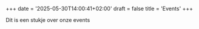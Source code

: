 +++
date = '2025-05-30T14:00:41+02:00'
draft = false
title = 'Events'
+++

Dit is een stukje over onze events
